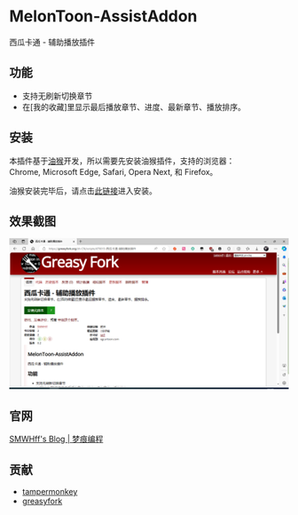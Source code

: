 # MelonToon-AssistAddon
西瓜卡通 - 辅助播放插件

## 功能
- 支持无刷新切换章节
- 在[我的收藏]里显示最后播放章节、进度、最新章节、播放排序。

## 安装
本插件基于[油猴](https://www.baidu.com/s?wd=%E4%BB%80%E4%B9%88%E6%98%AF%E6%B2%B9%E7%8C%B4)开发，所以需要先安装油猴插件，支持的浏览器：Chrome, Microsoft Edge, Safari, Opera Next, 和 Firefox。

油猴安装完毕后，请点击[此链接](https://greasyfork.org/zh-CN/scripts/479015)进入安装。


## 效果截图
![screenshot1](./images/screenshot1.png)


## 官网
[SMWHff's Blog | 梦痕编程](https://smwhff.com)

## 贡献
- [tampermonkey](https://www.tampermonkey.net/)
- [greasyfork](https://greasyfork.org/)